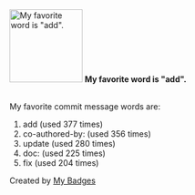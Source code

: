 <img src="https://my-badges.github.io/my-badges/favorite-word.png" alt="My favorite word is &quot;add&quot;." title="My favorite word is &quot;add&quot;." width="128">
<strong>My favorite word is &quot;add&quot;.</strong>
<br><br>

My favorite commit message words are:

1. add (used 377 times)
2. co-authored-by: (used 356 times)
3. update (used 280 times)
4. doc: (used 225 times)
5. fix (used 204 times)


Created by <a href="https://github.com/my-badges/my-badges">My Badges</a>